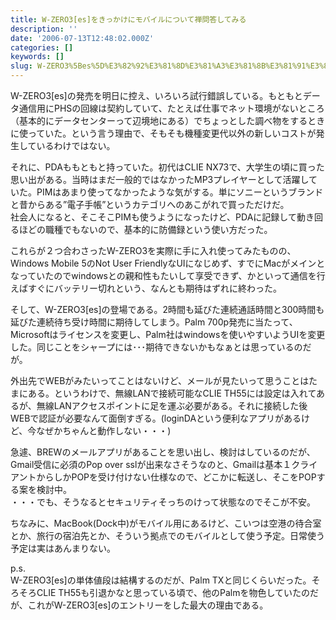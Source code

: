 ```yaml
---
title: W-ZERO3[es]をきっかけにモバイルについて禅問答してみる
description: ''
date: '2006-07-13T12:48:02.000Z'
categories: []
keywords: []
slug: W-ZERO3%5Bes%5D%E3%82%92%E3%81%8D%E3%81%A3%E3%81%8B%E3%81%91%E3%81%AB%E3%83%A2%E3%83%90%E3%82%A4%E3%83%AB%E3%81%AB%E3%81%A4%E3%81%84%E3%81%A6%E7%A6...
---
```

W-ZERO3\[es\]の発売を明日に控え、いろいろ試行錯誤している。もともとデータ通信用にPHSの回線は契約していて、たとえば仕事でネット環境がないところ（基本的にデータセンターって辺境地にある）でちょっとした調べ物をするときに使っていた。という言う理由で、そもそも機種変更代以外の新しいコストが発生しているわけではない。

それに、PDAももともと持っていた。初代はCLIE NX73で、大学生の頃に買った思い出がある。当時はまだ一般的ではなかったMP3プレイヤーとして活躍していた。PIMはあまり使ってなかったような気がする。単にソニーというブランドと昔からある”電子手帳”というカテゴリへのあこがれで買っただけだ。  
社会人になると、そこそこPIMも使うようになったけど、PDAに記録して動き回るほどの職種でもないので、基本的に防備録という使い方だった。  
  
これらが２つ合わさったW-ZERO3を実際に手に入れ使ってみたものの、Windows Mobile 5のNot User FriendlyなUIになじめず、すでにMacがメインとなっていたのでwindowsとの親和性もたいして享受できず、かといって通信を行えばすぐにバッテリー切れという、なんとも期待はずれに終わった。

そして、W-ZERO3\[es\]の登場である。2時間も延びた連続通話時間と300時間も延びた連続待ち受け時間に期待してしまう。Palm 700p発売に当たって、Microsoftはライセンスを変更し、Palm社はwindowsを使いやすいようUIを変更した。同じことをシャープには･･･期待できないかもなぁとは思っているのだが。

外出先でWEBがみたいってことはないけど、メールが見たいって思うことはたまにある。というわけで、無線LANで接続可能なCLIE TH55には設定は入れてあるが、無線LANアクセスポイントに足を運ぶ必要がある。それに接続した後WEBで認証が必要なんて面倒すぎる。(loginDAという便利なアプリがあるけど、今なぜかちゃんと動作しない・・・)

急遽、BREWのメールアプリがあることを思い出し、検討はしているのだが、Gmail受信に必須のPop over sslが出来なさそうなのと、Gmailは基本１クライアントからしかPOPを受け付けない仕様なので、どこかに転送し、そこをPOPする案を検討中。  
・・・でも、そうなるとセキュリティそっちのけって状態なのでそこが不安。

ちなみに、MacBook(Dock中)がモバイル用にあるけど、こいつは空港の待合室とか、旅行の宿泊先とか、そういう拠点でのモバイルとして使う予定。日常使う予定は実はあんまりない。

p.s.  
W-ZERO3\[es\]の単体値段は結構するのだが、Palm TXと同じくらいだった。そろそろCLIE TH55も引退かなと思っている頃で、他のPalmを物色していたのだが、これがW-ZERO3\[es\]のエントリーをした最大の理由である。